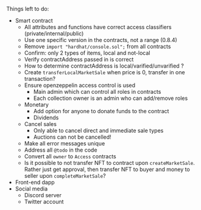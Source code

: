 Things left to do:
- Smart contract
    - All attributes and functions have correct access classifiers (private/internal/public)
    - Use one specific version in the contracts, not a range (0.8.4)
    - Remove `import "hardhat/console.sol";` from all contracts
    - Confirm: only 2 types of items, local and not-local
    - Verify contractAddress passed in is correct
    - How to determine contractAddress is local/varified/unvarified ?
    - Create `transferLocalMarketSale` when price is 0, transfer in one transaction?
    - Ensure openzeppelin access control is used
        - Main admin which can control all roles in contracts
        - Each collection owner is an admin who can add/remove roles
    - Monetary
        - Add option for anyone to donate funds to the contract
        - Dividends
    - Cancel sales
        - Only able to cancel direct and immediate sale types
        - Auctions can not be cancelled!
    - Make all error messages unique
    - Address all `@todo` in the code
    - Convert all `owner` to `Access` contracts
    - Is it possible to not transfer NFT to contract upon `createMarketSale`. Rather just get approval,
        then transfer NFT to buyer and money to seller upon `completeMarketSale`?
- Front-end dapp
- Social media
    - Discord server
    - Twitter account
